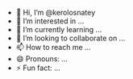 - 👋 Hi, I’m @kerolosnatey
- 👀 I’m interested in ...
- 🌱 I’m currently learning ...
- 💞️ I’m looking to collaborate on ...
- 📫 How to reach me ...
- 😄 Pronouns: ...
- ⚡ Fun fact: ...

<!---
kerolosnatey/kerolosnatey is a ✨ special ✨ repository because its `README.md` (this file) appears on your GitHub profile.
You can click the Preview link to take a look at your changes.
--->
